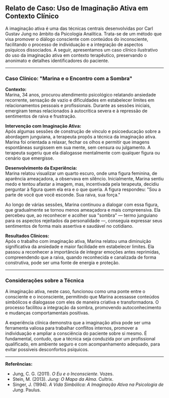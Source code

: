 
## Relato de Caso: Uso de Imaginação Ativa em Contexto Clínico

A imaginação ativa é uma das técnicas centrais desenvolvidas por Carl Gustav Jung no âmbito da Psicologia Analítica. Trata-se de um método que visa promover o diálogo consciente com conteúdos do inconsciente, facilitando o processo de individuação e a integração de aspectos psíquicos dissociados. A seguir, apresentamos um caso clínico ilustrativo do uso da imaginação ativa em contexto terapêutico, preservando o anonimato e detalhes identificadores do paciente.

---

### Caso Clínico: "Marina e o Encontro com a Sombra"

**Contexto:**  
Marina, 34 anos, procurou atendimento psicológico relatando ansiedade recorrente, sensação de vazio e dificuldades em estabelecer limites em relacionamentos pessoais e profissionais. Durante as sessões iniciais, emergiram temas relacionados à autocrítica severa e à repressão de sentimentos de raiva e frustração.

**Intervenção com Imaginação Ativa:**  
Após algumas sessões de construção de vínculo e psicoeducação sobre a abordagem junguiana, a terapeuta propôs a técnica da imaginação ativa. Marina foi orientada a relaxar, fechar os olhos e permitir que imagens espontâneas surgissem em sua mente, sem censura ou julgamento. A terapeuta sugeriu que ela dialogasse mentalmente com qualquer figura ou cenário que emergisse.

**Desenvolvimento da Experiência:**  
Marina relatou visualizar um quarto escuro, onde uma figura feminina, de aparência ameaçadora, a observava em silêncio. Inicialmente, Marina sentiu medo e tentou afastar a imagem, mas, incentivada pela terapeuta, decidiu perguntar à figura quem ela era e o que queria. A figura respondeu: "Sou a parte de você que você esconde. Sua raiva, sua força."

Ao longo de várias sessões, Marina continuou a dialogar com essa figura, que gradualmente se tornou menos ameaçadora e mais compreensiva. Ela percebeu que, ao reconhecer e acolher sua "sombra" — termo junguiano para os aspectos rejeitados da personalidade —, conseguia expressar seus sentimentos de forma mais assertiva e saudável no cotidiano.

**Resultados Clínicos:**  
Após o trabalho com imaginação ativa, Marina relatou uma diminuição significativa da ansiedade e maior facilidade em estabelecer limites. Ela passou a reconhecer a importância de integrar emoções antes reprimidas, compreendendo que a raiva, quando reconhecida e canalizada de forma construtiva, pode ser uma fonte de energia e proteção.

---

### Considerações sobre a Técnica

A imaginação ativa, neste caso, funcionou como uma ponte entre o consciente e o inconsciente, permitindo que Marina acessasse conteúdos simbólicos e dialogasse com eles de maneira criativa e transformadora. O processo facilitou a integração da sombra, promovendo autoconhecimento e mudanças comportamentais positivas.

A experiência clínica demonstra que a imaginação ativa pode ser uma ferramenta valiosa para trabalhar conflitos internos, promover a individuação e ampliar a consciência do paciente sobre si mesmo. É fundamental, contudo, que a técnica seja conduzida por um profissional qualificado, em ambiente seguro e com acompanhamento adequado, para evitar possíveis desconfortos psíquicos.

---

**Referências:**

- Jung, C. G. (2011). *O Eu e o Inconsciente*. Vozes.
- Stein, M. (2013). *Jung: O Mapa da Alma*. Cultrix.
- Singer, J. (1994). *A Vida Simbólica: A Imaginação Ativa na Psicologia de Jung*. Paulus.

```
